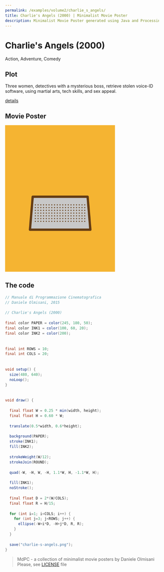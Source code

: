 ```yaml
---
permalink: /examples/volume2/charlie_s_angels/
title: Charlie's Angels (2000) | Minimalist Movie Poster
description: Minimalist Movie Poster generated using Java and Processing.
---
```


# Charlie's Angels (2000)

Action, Adventure, Comedy

## Plot
Three women, detectives with a mysterious boss, retrieve stolen voice-ID software, using martial arts, tech skills, and sex appeal.

[details](https://www.imdb.com/title/tt0160127/)

## Movie Poster
<img src="charlie-s-angels.png"  width="360px" title="Charlie's Angels">


## The code
```java
// Manuale di Programmazione Cinematografica
// Daniele Olmisani, 2015

// Charlie's Angels (2000)

final color PAPER = color(245, 180, 50);
final color INK1 = color(100, 60, 20);
final color INK2 = color(200);


final int ROWS = 10;
final int COLS = 20;

 
void setup() {
  size(480, 640);
  noLoop();
}


void draw() {
  
  final float W = 0.25 * min(width, height);
  final float H = 0.60 * W;
  
  translate(0.5*width, 0.6*height);
  
  background(PAPER);
  stroke(INK1);
  fill(INK2);
  
  strokeWeight(W/12);
  strokeJoin(ROUND);
  
  quad(-W, -H, W, -H, 1.1*W, H, -1.1*W, H);
  
  fill(INK1);
  noStroke();
  
  final float D = 2*(W/COLS);
  final float R = H/15; 
  
  for (int i=1; i<COLS; i++) {
    for (int j=3; j<ROWS; j++) {
      ellipse(-W+i*D, -H+j*D, R, R);
    }
  }
  
  save("charlie-s-angels.png");
}

```

> MdPC - a collection of minimalist movie posters
> by Daniele Olmisani
> Please, see [LICENSE](../../../LICENSE) file
